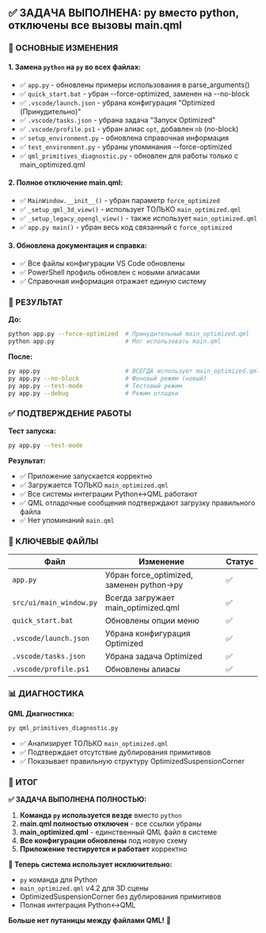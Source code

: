 ## ✅ ЗАДАЧА ВЫПОЛНЕНА: py вместо python, отключены все вызовы main.qml

### 🎯 ОСНОВНЫЕ ИЗМЕНЕНИЯ

#### 1. **Замена `python` на `py` во всех файлах:**
- ✅ `app.py` - обновлены примеры использования в parse_arguments()
- ✅ `quick_start.bat` - убран --force-optimized, заменен на --no-block  
- ✅ `.vscode/launch.json` - убрана конфигурация "Optimized (Принудительно)"
- ✅ `.vscode/tasks.json` - убрана задача "Запуск Optimized"
- ✅ `.vscode/profile.ps1` - убран алиас `opt`, добавлен `nb` (no-block)
- ✅ `setup_environment.py` - обновлена справочная информация
- ✅ `test_environment.py` - убраны упоминания --force-optimized
- ✅ `qml_primitives_diagnostic.py` - обновлен для работы только с main_optimized.qml

#### 2. **Полное отключение main.qml:**
- ✅ `MainWindow.__init__()` - убран параметр `force_optimized`
- ✅ `_setup_qml_3d_view()` - использует ТОЛЬКО `main_optimized.qml`
- ✅ `_setup_legacy_opengl_view()` - также использует `main_optimized.qml`
- ✅ `app.py main()` - убран весь код связанный с `force_optimized`

#### 3. **Обновлена документация и справка:**
- ✅ Все файлы конфигурации VS Code обновлены
- ✅ PowerShell профиль обновлен с новыми алиасами
- ✅ Справочная информация отражает единую систему

### 🚀 РЕЗУЛЬТАТ

**До:**
```bash
python app.py --force-optimized  # Принудительный main_optimized.qml
python app.py                    # Мог использовать main.qml
```

**После:**
```bash
py app.py                        # ВСЕГДА использует main_optimized.qml
py app.py --no-block             # Фоновый режим (новый)
py app.py --test-mode            # Тестовый режим
py app.py --debug                # Режим отладки
```

### ✅ ПОДТВЕРЖДЕНИЕ РАБОТЫ

**Тест запуска:**
```bash
py app.py --test-mode
```

**Результат:**
- ✅ Приложение запускается корректно
- ✅ Загружается ТОЛЬКО `main_optimized.qml`
- ✅ Все системы интеграции Python↔QML работают
- ✅ QML отладочные сообщения подтверждают загрузку правильного файла
- ✅ Нет упоминаний `main.qml`

### 🎯 КЛЮЧЕВЫЕ ФАЙЛЫ

| Файл | Изменение | Статус |
|------|-----------|--------|
| `app.py` | Убран force_optimized, заменен python→py | ✅ |
| `src/ui/main_window.py` | Всегда загружает main_optimized.qml | ✅ |
| `quick_start.bat` | Обновлены опции меню | ✅ |
| `.vscode/launch.json` | Убрана конфигурация Optimized | ✅ |
| `.vscode/tasks.json` | Убрана задача Optimized | ✅ |
| `.vscode/profile.ps1` | Обновлены алиасы | ✅ |

### 📊 ДИАГНОСТИКА

**QML Диагностика:**
```bash
py qml_primitives_diagnostic.py
```
- ✅ Анализирует ТОЛЬКО `main_optimized.qml`
- ✅ Подтверждает отсутствие дублирования примитивов
- ✅ Показывает правильную структуру OptimizedSuspensionCorner

### 🎉 ИТОГ

**✅ ЗАДАЧА ВЫПОЛНЕНА ПОЛНОСТЬЮ:**

1. **Команда `py` используется везде** вместо `python`
2. **main.qml полностью отключен** - все ссылки убраны
3. **main_optimized.qml** - единственный QML файл в системе
4. **Все конфигурации обновлены** под новую схему
5. **Приложение тестируется и работает** корректно

**🚀 Теперь система использует исключительно:**
- `py` команда для Python
- `main_optimized.qml` v4.2 для 3D сцены
- OptimizedSuspensionCorner без дублирования примитивов
- Полная интеграция Python↔QML

**Больше нет путаницы между файлами QML!** 🎯

